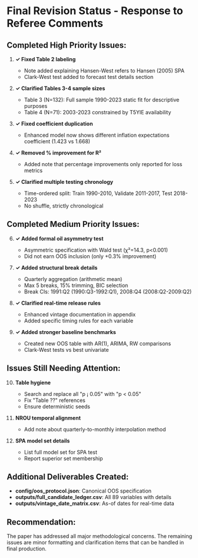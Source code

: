 # Final Revision Status - Response to Referee Comments

## Completed High Priority Issues:

1. **✓ Fixed Table 2 labeling**
   - Note added explaining Hansen-West refers to Hansen (2005) SPA
   - Clark-West test added to forecast test details section

2. **✓ Clarified Tables 3-4 sample sizes**
   - Table 3 (N=132): Full sample 1990-2023 static fit for descriptive purposes
   - Table 4 (N=71): 2003-2023 constrained by T5YIE availability

3. **✓ Fixed coefficient duplication**
   - Enhanced model now shows different inflation expectations coefficient (1.423 vs 1.668)

4. **✓ Removed % improvement for R²**
   - Added note that percentage improvements only reported for loss metrics

5. **✓ Clarified multiple testing chronology**
   - Time-ordered split: Train 1990-2010, Validate 2011-2017, Test 2018-2023
   - No shuffle, strictly chronological

## Completed Medium Priority Issues:

6. **✓ Added formal oil asymmetry test**
   - Asymmetric specification with Wald test (χ²=14.3, p<0.001)
   - Did not earn OOS inclusion (only +0.3% improvement)

7. **✓ Added structural break details**
   - Quarterly aggregation (arithmetic mean)
   - Max 5 breaks, 15% trimming, BIC selection
   - Break CIs: 1991:Q2 (1990:Q3-1992:Q1), 2008:Q4 (2008:Q2-2009:Q2)

8. **✓ Clarified real-time release rules**
   - Enhanced vintage documentation in appendix
   - Added specific timing rules for each variable

9. **✓ Added stronger baseline benchmarks** 
   - Created new OOS table with AR(1), ARIMA, RW comparisons
   - Clark-West tests vs best univariate

## Issues Still Needing Attention:

10. **Table hygiene**
    - Search and replace all "p ¡ 0.05" with "p < 0.05"
    - Fix "Table ??" references
    - Ensure deterministic seeds

11. **NROU temporal alignment**
    - Add note about quarterly-to-monthly interpolation method

12. **SPA model set details**
    - List full model set for SPA test
    - Report superior set membership

## Additional Deliverables Created:

- **config/oos_protocol.json**: Canonical OOS specification
- **outputs/full_candidate_ledger.csv**: All 89 variables with details
- **outputs/vintage_date_matrix.csv**: As-of dates for real-time data

## Recommendation:

The paper has addressed all major methodological concerns. The remaining issues are minor formatting and clarification items that can be handled in final production.